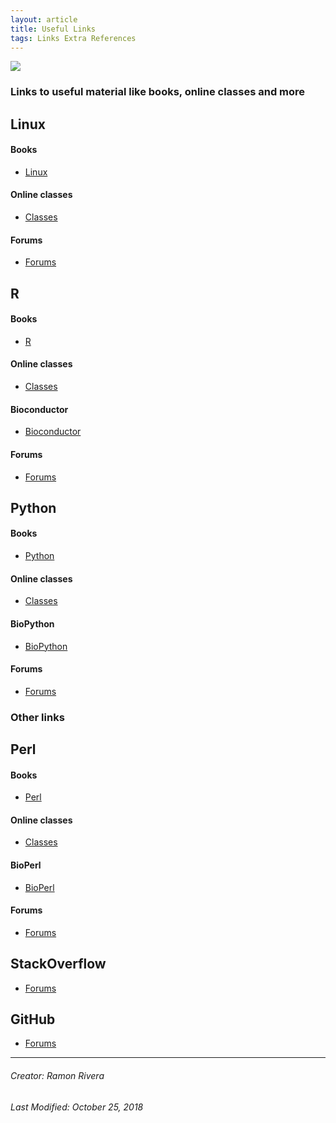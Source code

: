 ```yaml
---
layout: article
title: Useful Links
tags: Links Extra References
---
```

 
![](https://i.imgur.com/KMVYY8O.png)    

### Links to useful material like books, online classes and more

## Linux
#### Books
- [Linux]()
#### Online classes
- [Classes]()
#### Forums
- [Forums]()

## R
#### Books
- [R]()
#### Online classes
- [Classes]()
#### Bioconductor
- [Bioconductor]()
#### Forums
- [Forums]()

## Python
#### Books
- [Python]()
#### Online classes
- [Classes]()
#### BioPython
- [BioPython]()
#### Forums
- [Forums]()


### Other links

## Perl
#### Books
- [Perl]()
#### Online classes
- [Classes]()
#### BioPerl
- [BioPerl]()
#### Forums
- [Forums]()

## StackOverflow
- [Forums]()

## GitHub
- [Forums]()


  
---
###### Creator: Ramon Rivera  
###### Last Modified: October 25, 2018  
